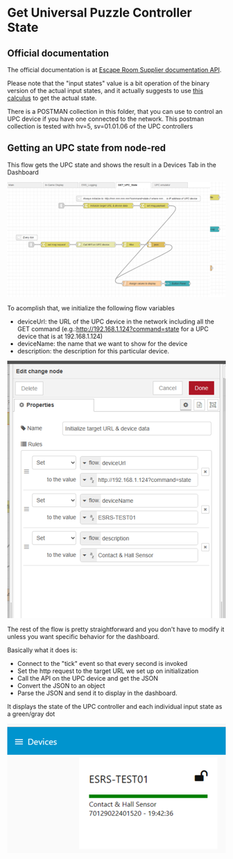 # Get Universal Puzzle Controller State
## Official documentation 

The official documentation is at <a href="https://wiki.escaperoomsupplier.com/wiki/Upc-api-v2.0.0#Actual_state_info">Escape Room Supplier documentation API</a>. 

Please note that the "input states" value is a bit operation of the binary version of the actual input states, and it actually suggests to use <a href=" https://www.rapidtables.com/convert/number/decimal-to-binary.html">this calculus</a> to get the actual state.

There is a POSTMAN collection in this folder, that you can use to control an UPC device if you have one connected to the network.
This postman collection is tested with hv=5, sv=01.01.06 of the UPC controllers

## Getting an UPC state from node-red
This flow gets the UPC state and shows the result in a Devices Tab in the Dashboard

!["GET_UPC_State"](https://github.com/gabrielcor/node-redescape-EscapeRoomSupplier/blob/main/Documentation/screenshots/GetUPCState01.png)

To acomplish that, we initialize the following flow variables
* deviceUrl: the URL of the UPC device in the network including all the GET command (e.g.:http://192.168.1.124?command=state for a UPC device that is at 192.168.1.124)
* deviceName: the name that we want to show for the device
* description: the description for this particular device.

!["Update flow variables"](https://github.com/gabrielcor/node-redescape-EscapeRoomSupplier/blob/main/Documentation/screenshots/GetUPCState00.png)

The rest of the flow is pretty straightforward and you don't have to modify it unless you want specific behavior for the dashboard.

Basically what it does is:
* Connect to the "tick" event so that every second is invoked
* Set the http request to the target URL we set up on initialization
* Call the API on the UPC device and get the JSON
* Convert the JSON to an object
* Parse the JSON and send it to display in the dashboard.

It displays the state of the UPC controller and each individual input state as a green/gray dot

!["Dashboard"](https://github.com/gabrielcor/node-redescape-EscapeRoomSupplier/blob/main/Documentation/screenshots/GetUPCState02.png)
